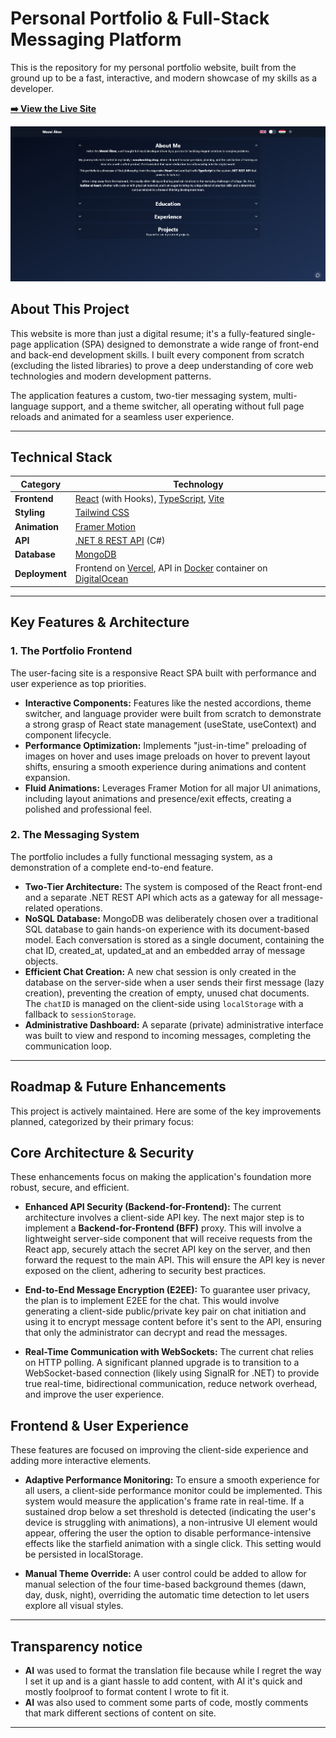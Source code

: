 # Personal Portfolio & Full-Stack Messaging Platform

This is the repository for my personal portfolio website, built from the ground up to be a fast, interactive, and modern showcase of my skills as a developer.

**[➡️ View the Live Site](https://www.mezeiakos.cv)**

![Screenshot of the portfolio website](./src/assets/cvWebsiteScreenshot.png)

## About This Project

This website is more than just a digital resume; it's a fully-featured single-page application (SPA) designed to demonstrate a wide range of front-end and back-end development skills. I built every component from scratch (excluding the listed libraries) to prove a deep understanding of core web technologies and modern development patterns.

The application features a custom, two-tier messaging system, multi-language support, and a theme switcher, all operating without full page reloads and animated for a seamless user experience.

---

## Technical Stack

| Category       | Technology                                                                                                                                     |
|----------------|------------------------------------------------------------------------------------------------------------------------------------------------|
| **Frontend**   | [React](https://react.dev/) (with Hooks), [TypeScript](https://www.typescriptlang.org/), [Vite](https://vitejs.dev/)                           |
| **Styling**    | [Tailwind CSS](https://tailwindcss.com/)                                                                                                       |
| **Animation**  | [Framer Motion](https://motion.dev/)                                                                                                           |
| **API**        | [.NET 8 REST API](https://dotnet.microsoft.com/en-us/) (C#)                                                                                    |
| **Database**   | [MongoDB](https://www.mongodb.com/)                                                                                                            |
| **Deployment** | Frontend on [Vercel](https://vercel.com/), API in [Docker](https://www.docker.com/) container on [DigitalOcean](https://www.digitalocean.com/) |

---

## Key Features & Architecture

### 1. The Portfolio Frontend

The user-facing site is a responsive React SPA built with performance and user experience as top priorities.

- **Interactive Components:** Features like the nested accordions, theme switcher, and language provider were built from scratch to demonstrate a strong grasp of React state management (useState, useContext) and component lifecycle.
- **Performance Optimization:** Implements "just-in-time" preloading of images on hover and uses image preloads on hover to prevent layout shifts, ensuring a smooth experience during animations and content expansion.
- **Fluid Animations:** Leverages Framer Motion for all major UI animations, including layout animations and presence/exit effects, creating a polished and professional feel.

### 2. The Messaging System

The portfolio includes a fully functional messaging system, as a demonstration of a complete end-to-end feature.

- **Two-Tier Architecture:** The system is composed of the React front-end and a separate .NET REST API which acts as a gateway for all message-related operations.
- **NoSQL Database:** MongoDB was deliberately chosen over a traditional SQL database to gain hands-on experience with its document-based model. Each conversation is stored as a single document, containing the chat ID, created_at, updated_at and an embedded array of message objects.
- **Efficient Chat Creation:** A new chat session is only created in the database on the server-side when a user sends their first message (lazy creation), preventing the creation of empty, unused chat documents. The `chatID` is managed on the client-side using `localStorage` with a fallback to `sessionStorage`.
- **Administrative Dashboard:** A separate (private) administrative interface was built to view and respond to incoming messages, completing the communication loop.

---

## Roadmap & Future Enhancements

This project is actively maintained. Here are some of the key improvements planned, categorized by their primary focus:

## Core Architecture & Security

These enhancements focus on making the application's foundation more robust, secure, and efficient.

-   **Enhanced API Security (Backend-for-Frontend):** The current architecture involves a client-side API key. The next major step is to implement a **Backend-for-Frontend (BFF)** proxy. This will involve a lightweight server-side component that will receive requests from the React app, securely attach the secret API key on the server, and then forward the request to the main API. This will ensure the API key is never exposed on the client, adhering to security best practices.

-   **End-to-End Message Encryption (E2EE):** To guarantee user privacy, the plan is to implement E2EE for the chat. This would involve generating a client-side public/private key pair on chat initiation and using it to encrypt message content before it's sent to the API, ensuring that only the administrator can decrypt and read the messages.

-   **Real-Time Communication with WebSockets:** The current chat relies on HTTP polling. A significant planned upgrade is to transition to a WebSocket-based connection (likely using SignalR for .NET) to provide true real-time, bidirectional communication, reduce network overhead, and improve the user experience.

## Frontend & User Experience

These features are focused on improving the client-side experience and adding more interactive elements.

-   **Adaptive Performance Monitoring:** To ensure a smooth experience for all users, a client-side performance monitor could be implemented. This system would measure the application's frame rate in real-time. If a sustained drop below a set threshold is detected (indicating the user's device is struggling with animations), a non-intrusive UI element would appear, offering the user the option to disable performance-intensive effects like the starfield animation with a single click. This setting would be persisted in localStorage.

-   **Manual Theme Override:** A user control could be added to allow for manual selection of the four time-based background themes (dawn, day, dusk, night), overriding the automatic time detection to let users explore all visual styles.
---

## Transparency notice

-   **AI** was used to format the translation file because while I regret the way I set it up and is a giant hassle to add content, with AI it's quick and mostly foolproof to format content I wrote to fit it.
-   **AI** was also used to comment some parts of code, mostly comments that mark different sections of content on site.

---